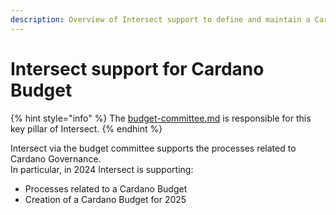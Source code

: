```yaml
---
description: Overview of Intersect support to define and maintain a Cardano Budget
---
```


# Intersect support for Cardano Budget

{% hint style="info" %}
The [budget-committee.md](../intersect-committees/budget-committee.md "mention") is responsible for this key pillar of Intersect.
{% endhint %}

Intersect via the budget committee supports the processes related to Cardano Governance.\
In particular, in 2024 Intersect is supporting:

* Processes related to a Cardano Budget
* Creation of a Cardano Budget for 2025
